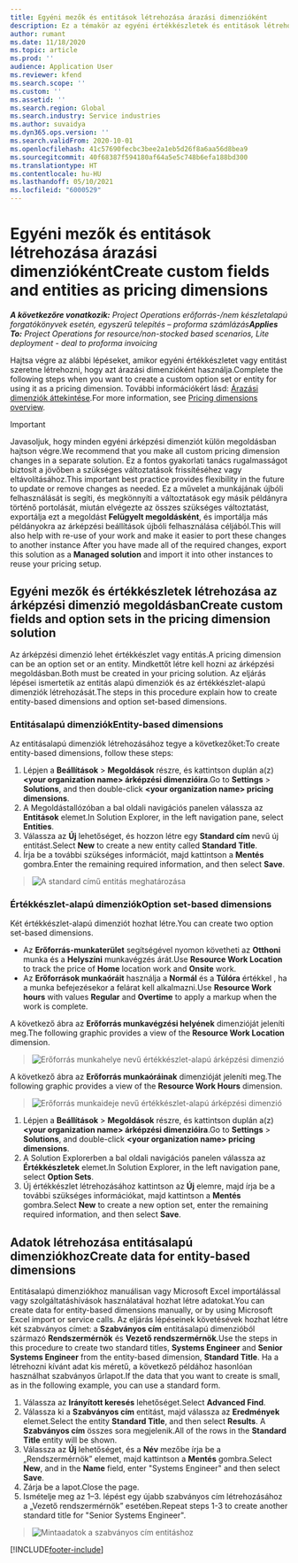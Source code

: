 ```yaml
---
title: Egyéni mezők és entitások létrehozása árazási dimenzióként
description: Ez a témakör az egyéni értékkészletek és entitások létrehozását ismerteti.
author: rumant
ms.date: 11/18/2020
ms.topic: article
ms.prod: ''
audience: Application User
ms.reviewer: kfend
ms.search.scope: ''
ms.custom: ''
ms.assetid: ''
ms.search.region: Global
ms.search.industry: Service industries
ms.author: suvaidya
ms.dyn365.ops.version: ''
ms.search.validFrom: 2020-10-01
ms.openlocfilehash: 41c57690fecbc3bee2a1eb5d26f8a6aa56d8bea9
ms.sourcegitcommit: 40f68387f594180af64a5e5c748b6efa188bd300
ms.translationtype: HT
ms.contentlocale: hu-HU
ms.lasthandoff: 05/10/2021
ms.locfileid: "6000529"
---
```

# <a name="create-custom-fields-and-entities-as-pricing-dimensions"></a><span data-ttu-id="37bf3-103">Egyéni mezők és entitások létrehozása árazási dimenzióként</span><span class="sxs-lookup"><span data-stu-id="37bf3-103">Create custom fields and entities as pricing dimensions</span></span>

<span data-ttu-id="37bf3-104">_**A következőre vonatkozik:** Project Operations erőforrás-/nem készletalapú forgatókönyvek esetén, egyszerű telepítés – proforma számlázás_</span><span class="sxs-lookup"><span data-stu-id="37bf3-104">_**Applies To:** Project Operations for resource/non-stocked based scenarios, Lite deployment - deal to proforma invoicing_</span></span>

<span data-ttu-id="37bf3-105">Hajtsa végre az alábbi lépéseket, amikor egyéni értékkészletet vagy entitást szeretne létrehozni, hogy azt árazási dimenzióként használja.</span><span class="sxs-lookup"><span data-stu-id="37bf3-105">Complete the following steps when you want to create a custom option set or entity for using it as a pricing dimension.</span></span> <span data-ttu-id="37bf3-106">További információkért lásd: [Árazási dimenziók áttekintése](pricing-dimensions-overview.md).</span><span class="sxs-lookup"><span data-stu-id="37bf3-106">For more information, see [Pricing dimensions overview](pricing-dimensions-overview.md).</span></span>  

> [!IMPORTANT]
> <span data-ttu-id="37bf3-107">Javasoljuk, hogy minden egyéni árképzési dimenziót külön megoldásban hajtson végre.</span><span class="sxs-lookup"><span data-stu-id="37bf3-107">We recommend that you make all custom pricing dimension changes in a separate solution.</span></span> <span data-ttu-id="37bf3-108">Ez a fontos gyakorlati tanács rugalmasságot biztosít a jövőben a szükséges változtatások frissítéséhez vagy eltávolításához.</span><span class="sxs-lookup"><span data-stu-id="37bf3-108">This important best practice provides flexibility in the future to update or remove changes as needed.</span></span> <span data-ttu-id="37bf3-109">Ez a művelet a munkájának újbóli felhasználását is segíti, és megkönnyíti a változtatások egy másik példányra történő portolását, miután elvégezte az összes szükséges változtatást, exportálja ezt a megoldást **Felügyelt megoldásként**, és importálja más példányokra az árképzési beállítások újbóli felhasználása céljából.</span><span class="sxs-lookup"><span data-stu-id="37bf3-109">This will also help with re-use of your work and make it easier to port these changes to another instance After you have made all of the required changes, export this solution as a **Managed solution** and import it into other instances to reuse your pricing setup.</span></span>

  
## <a name="create-custom-fields-and-option-sets-in-the-pricing-dimension-solution"></a><span data-ttu-id="37bf3-110">Egyéni mezők és értékkészletek létrehozása az árképzési dimenzió megoldásban</span><span class="sxs-lookup"><span data-stu-id="37bf3-110">Create custom fields and option sets in the pricing dimension solution</span></span>

<span data-ttu-id="37bf3-111">Az árképzési dimenzió lehet értékkészlet vagy entitás.</span><span class="sxs-lookup"><span data-stu-id="37bf3-111">A pricing dimension can be an option set or an entity.</span></span> <span data-ttu-id="37bf3-112">Mindkettőt létre kell hozni az árképzési megoldásban.</span><span class="sxs-lookup"><span data-stu-id="37bf3-112">Both must be created in your pricing solution.</span></span> <span data-ttu-id="37bf3-113">Az eljárás lépései ismertetik az entitás alapú dimenziók és az értékkészlet-alapú dimenziók létrehozását.</span><span class="sxs-lookup"><span data-stu-id="37bf3-113">The steps in this procedure explain how to create entity-based dimensions and option set-based dimensions.</span></span>

### <a name="entity-based-dimensions"></a><span data-ttu-id="37bf3-114">Entitásalapú dimenziók</span><span class="sxs-lookup"><span data-stu-id="37bf3-114">Entity-based dimensions</span></span>
<span data-ttu-id="37bf3-115">Az entitásalapú dimenziók létrehozásához tegye a következőket:</span><span class="sxs-lookup"><span data-stu-id="37bf3-115">To create entity-based dimensions, follow these steps:</span></span>

1. <span data-ttu-id="37bf3-116">Lépjen a **Beállítások** > **Megoldások** részre, és kattintson duplán a(z) **\<your organization name> árképzési dimenzióira**.</span><span class="sxs-lookup"><span data-stu-id="37bf3-116">Go to **Settings** > **Solutions**, and then double-click **\<your organization name> pricing dimensions**.</span></span>
2. <span data-ttu-id="37bf3-117">A Megoldástallózóban a bal oldali navigációs panelen válassza az **Entitások** elemet.</span><span class="sxs-lookup"><span data-stu-id="37bf3-117">In Solution Explorer, in the left navigation pane, select **Entities**.</span></span>
3. <span data-ttu-id="37bf3-118">Válassza az **Új** lehetőséget, és hozzon létre egy **Standard cím** nevű új entitást.</span><span class="sxs-lookup"><span data-stu-id="37bf3-118">Select **New** to create a new entity called **Standard Title**.</span></span> 
4. <span data-ttu-id="37bf3-119">Írja be a további szükséges információt, majd kattintson a **Mentés** gombra.</span><span class="sxs-lookup"><span data-stu-id="37bf3-119">Enter the remaining required information, and then select **Save**.</span></span>

> ![A standard című entitás meghatározása](media/Standard-Title-entity-definition.png)

### <a name="option-set-based-dimensions"></a><span data-ttu-id="37bf3-121">Értékkészlet-alapú dimenziók</span><span class="sxs-lookup"><span data-stu-id="37bf3-121">Option set-based dimensions</span></span> 
<span data-ttu-id="37bf3-122">Két értékkészlet-alapú dimenziót hozhat létre.</span><span class="sxs-lookup"><span data-stu-id="37bf3-122">You can create two option set-based dimensions.</span></span> 

- <span data-ttu-id="37bf3-123">Az **Erőforrás-munkaterület** segítségével nyomon követheti az **Otthoni** munka és a **Helyszíni** munkavégzés árát.</span><span class="sxs-lookup"><span data-stu-id="37bf3-123">Use **Resource Work Location** to track the price of **Home** location work and **Onsite** work.</span></span> 
- <span data-ttu-id="37bf3-124">Az **Erőforrások munkaóráit** használja a **Normál** és a **Túlóra** értékkel , ha a munka befejezésekor a felárat kell alkalmazni.</span><span class="sxs-lookup"><span data-stu-id="37bf3-124">Use **Resource Work hours** with values **Regular** and **Overtime** to apply a markup when the work is complete.</span></span>

<span data-ttu-id="37bf3-125">A következő ábra az **Erőforrás munkavégzési helyének** dimenzióját jeleníti meg.</span><span class="sxs-lookup"><span data-stu-id="37bf3-125">The following graphic provides a view of the **Resource Work Location** dimension.</span></span> 

> ![Erőforrás munkahelye nevű értékkészlet-alapú árképzési dimenzió](media/Option-set-PD-called-Resource-Work-Location.png)

<span data-ttu-id="37bf3-127">A következő ábra az **Erőforrás munkaóráinak** dimenzióját jeleníti meg.</span><span class="sxs-lookup"><span data-stu-id="37bf3-127">The following graphic provides a view of the **Resource Work Hours** dimension.</span></span> 

> ![Erőforrás munkaideje nevű értékkészlet-alapú árképzési dimenzió](media/Option-set-PD-called-Resource-Work-Hours.png)

1. <span data-ttu-id="37bf3-129">Lépjen a **Beállítások** > **Megoldások** részre, és kattintson duplán a(z) **\<your organization name> árképzési dimenzióira**.</span><span class="sxs-lookup"><span data-stu-id="37bf3-129">Go to **Settings** > **Solutions**, and double-click  **\<your organization name> pricing dimensions**.</span></span> 
2. <span data-ttu-id="37bf3-130">A Solution Explorerben a bal oldali navigációs panelen válassza az **Értékkészletek** elemet.</span><span class="sxs-lookup"><span data-stu-id="37bf3-130">In Solution Explorer, in the left navigation pane, select  **Option Sets**.</span></span> 
3. <span data-ttu-id="37bf3-131">Új értékkészlet létrehozásához kattintson az **Új** elemre, majd írja be a további szükséges információkat, majd kattintson a **Mentés** gombra.</span><span class="sxs-lookup"><span data-stu-id="37bf3-131">Select **New** to create a new option set, enter the remaining required information, and then select **Save**.</span></span>

## <a name="create-data-for-entity-based-dimensions"></a><span data-ttu-id="37bf3-132">Adatok létrehozása entitásalapú dimenziókhoz</span><span class="sxs-lookup"><span data-stu-id="37bf3-132">Create data for entity-based dimensions</span></span>

<span data-ttu-id="37bf3-133">Entitásalapú dimenziókhoz manuálisan vagy Microsoft Excel importálással vagy szolgáltatáshívások használatával hozhat létre adatokat.</span><span class="sxs-lookup"><span data-stu-id="37bf3-133">You can create data for entity-based dimensions manually, or by using Microsoft Excel import or service calls.</span></span> <span data-ttu-id="37bf3-134">Az eljárás lépéseinek követésévek hozhat létre két szabványos címet: a **Szabványos cím** entitásalapú dimenzióból származó **Rendszermérnök** és **Vezető rendszermérnök**.</span><span class="sxs-lookup"><span data-stu-id="37bf3-134">Use the steps in this procedure to create two standard titles, **Systems Engineer** and **Senior Systems Engineer** from the entity-based dimension, **Standard Title**.</span></span> <span data-ttu-id="37bf3-135">Ha a létrehozni kívánt adat kis méretű, a következő példához hasonlóan használhat szabványos űrlapot.</span><span class="sxs-lookup"><span data-stu-id="37bf3-135">If the data that you want to create is small, as in the following example, you can use a standard form.</span></span>

1. <span data-ttu-id="37bf3-136">Válassza az **Irányított keresés** lehetőséget.</span><span class="sxs-lookup"><span data-stu-id="37bf3-136">Select **Advanced Find**.</span></span>
2. <span data-ttu-id="37bf3-137">Válassza ki a **Szabványos cím** entitást, majd válassza az **Eredmények** elemet.</span><span class="sxs-lookup"><span data-stu-id="37bf3-137">Select the entity **Standard Title**, and then select **Results**.</span></span> <span data-ttu-id="37bf3-138">A **Szabványos cím** összes sora megjelenik.</span><span class="sxs-lookup"><span data-stu-id="37bf3-138">All of the rows in the **Standard Title** entity will be shown.</span></span>
3. <span data-ttu-id="37bf3-139">Válassza az **Új** lehetőséget, és a **Név** mezőbe írja be a „Rendszermérnök” elemet, majd kattintson a **Mentés** gombra.</span><span class="sxs-lookup"><span data-stu-id="37bf3-139">Select **New**, and in the **Name** field, enter "Systems Engineer" and then select **Save**.</span></span>
4. <span data-ttu-id="37bf3-140">Zárja be a lapot.</span><span class="sxs-lookup"><span data-stu-id="37bf3-140">Close the page.</span></span> 
5. <span data-ttu-id="37bf3-141">Ismételje meg az 1–3. lépést egy újabb szabványos cím létrehozásához a „Vezető rendszermérnök” esetében.</span><span class="sxs-lookup"><span data-stu-id="37bf3-141">Repeat steps 1-3 to create another standard title for "Senior Systems Engineer".</span></span>

> ![Mintaadatok a szabványos cím entitáshoz](media/ST-data.png)


[!INCLUDE[footer-include](../includes/footer-banner.md)]